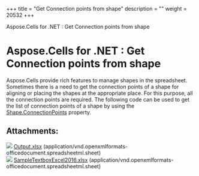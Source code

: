+++
title = "Get Connection points from shape" 
description = "" 
weight = 20532 
+++

Aspose.Cells for .NET : Get Connection points from shape  

# Aspose.Cells for .NET : Get Connection points from shape


Aspose.Cells provide rich features to manage shapes in the spreadsheet. Sometimes there is a need to get the connection points of a shape for aligning or placing the shapes at the appropriate place. For this purpose, all the connection points are required. The following code can be used to get the list of connection points of a shape by using the [Shape.ConnectionPoints](https://apireference.aspose.com/net/cells/aspose.cells.drawing/shape/properties/connectionpoints) property.

## Attachments:

![](https://docs2.aspose.com/cells/net/images/icons/bullet_blue.gif) [Output.xlsx](https://docs2.aspose.com/cells/net/attachments/73826364/73990145.xlsx) (application/vnd.openxmlformats-officedocument.spreadsheetml.sheet)  
![](https://docs2.aspose.com/cells/net/images/icons/bullet_blue.gif) [SampleTextboxExcel2016.xlsx](https://docs2.aspose.com/cells/net/attachments/73826364/73990146.xlsx) (application/vnd.openxmlformats-officedocument.spreadsheetml.sheet)  


